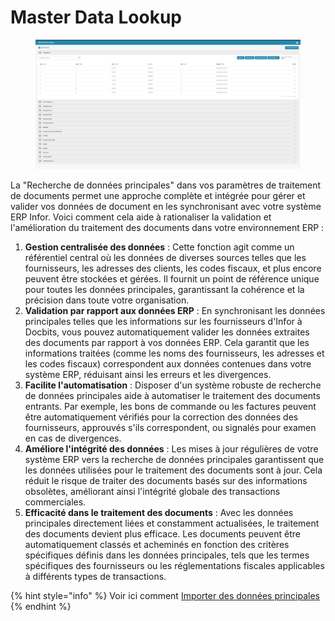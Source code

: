 # Master Data Lookup

<figure><img src="../../../.gitbook/assets/Bildschirmfoto%202024-05-08%20um%2011.14.26.png" alt=""><figcaption></figcaption></figure>

La "Recherche de données principales" dans vos paramètres de traitement de documents permet une approche complète et intégrée pour gérer et valider vos données de document en les synchronisant avec votre système ERP Infor. Voici comment cela aide à rationaliser la validation et l'amélioration du traitement des documents dans votre environnement ERP :

1. **Gestion centralisée des données** : Cette fonction agit comme un référentiel central où les données de diverses sources telles que les fournisseurs, les adresses des clients, les codes fiscaux, et plus encore peuvent être stockées et gérées. Il fournit un point de référence unique pour toutes les données principales, garantissant la cohérence et la précision dans toute votre organisation.
2. **Validation par rapport aux données ERP** : En synchronisant les données principales telles que les informations sur les fournisseurs d'Infor à Docbits, vous pouvez automatiquement valider les données extraites des documents par rapport à vos données ERP. Cela garantit que les informations traitées (comme les noms des fournisseurs, les adresses et les codes fiscaux) correspondent aux données contenues dans votre système ERP, réduisant ainsi les erreurs et les divergences.
3. **Facilite l'automatisation** : Disposer d'un système robuste de recherche de données principales aide à automatiser le traitement des documents entrants. Par exemple, les bons de commande ou les factures peuvent être automatiquement vérifiés pour la correction des données des fournisseurs, approuvés s'ils correspondent, ou signalés pour examen en cas de divergences.
4. **Améliore l'intégrité des données** : Les mises à jour régulières de votre système ERP vers la recherche de données principales garantissent que les données utilisées pour le traitement des documents sont à jour. Cela réduit le risque de traiter des documents basés sur des informations obsolètes, améliorant ainsi l'intégrité globale des transactions commerciales.
5. **Efficacité dans le traitement des documents** : Avec les données principales directement liées et constamment actualisées, le traitement des documents devient plus efficace. Les documents peuvent être automatiquement classés et acheminés en fonction des critères spécifiques définis dans les données principales, tels que les termes spécifiques des fournisseurs ou les réglementations fiscales applicables à différents types de transactions.

{% hint style="info" %}
Voir ici comment [Importer des données principales](../../../admin-section/setup/importing-customer-master-data/)
{% endhint %}

